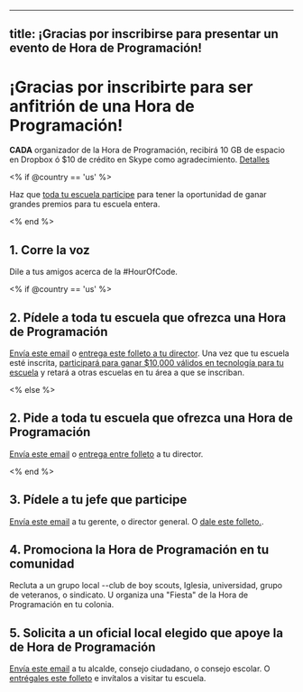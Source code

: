* * *

## title: ¡Gracias por inscribirse para presentar un evento de Hora de Programación!

# ¡Gracias por inscribirte para ser anfitrión de una Hora de Programación!

**CADA** organizador de la Hora de Programación, recibirá 10 GB de espacio en Dropbox ó $10 de crédito en Skype como agradecimiento. [Detalles][1]

 [1]: /prizes

<% if @country == 'us' %>

Haz que [toda tu escuela participe][2] para tener la oportunidad de ganar grandes premios para tu escuela entera.

 [2]: /whole-school

<% end %>

## 1. Corre la voz

Dile a tus amigos acerca de la #HourOfCode.

<% if @country == 'us' %>

## 2. Pídele a toda tu escuela que ofrezca una Hora de Programación

[Envía este email][3] o [entrega este folleto a tu director][4]. Una vez que tu escuela esté inscrita, [ participará para ganar $10,000 válidos en tecnología para tu escuela][1] y retará a otras escuelas en tu área a que se inscriban.

 [3]: /resources#email
 [4]: /resources/hoc-one-pager.pdf

<% else %>

## 2. Pide a toda tu escuela que ofrezca una Hora de Programación

[Envía este email][3] o [entrega entre folleto][4] a tu director.

<% end %>

## 3. Pídele a tu jefe que participe

[Envía este email][3] a tu gerente, o director general. O [ dale este folleto.][4].

## 4. Promociona la Hora de Programación en tu comunidad

Recluta a un grupo local --club de boy scouts, Iglesia, universidad, grupo de veteranos, o sindicato. U organiza una "Fiesta" de la Hora de Programación en tu colonia.

## 5. Solicita a un oficial local elegido que apoye la de Hora de Programación

[Envía este email][3] a tu alcalde, consejo ciudadano, o consejo escolar. O [ entrégales este folleto][4] e invítalos a visitar tu escuela.